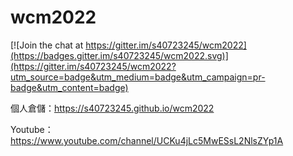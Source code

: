 # wcm2022

[![Join the chat at https://gitter.im/s40723245/wcm2022](https://badges.gitter.im/s40723245/wcm2022.svg)](https://gitter.im/s40723245/wcm2022?utm_source=badge&utm_medium=badge&utm_campaign=pr-badge&utm_content=badge)

個人倉儲：https://s40723245.github.io/wcm2022

Youtube：https://www.youtube.com/channel/UCKu4jLc5MwESsL2NlsZYp1A

